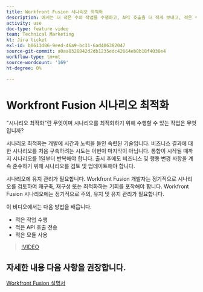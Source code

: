 ```yaml
---
title: Workfront Fusion 시나리오 최적화
description: 에서는 더 적은 수의 작업을 수행하고, API 호출을 더 적게 보내고, 적은 수의 모듈을 사용하는 방법을 알아봅니다. [!DNL Adobe Workfront Fusion].
activity: use
doc-type: feature video
team: Technical Marketing
kt: Jira ticket
exl-id: b0613d86-9eed-46a9-bc31-6ad406382047
source-git-commit: a0aa8328842d2db1235edc42664eb0b18f4038e4
workflow-type: tm+mt
source-wordcount: '169'
ht-degree: 0%

---
```


# Workfront Fusion 시나리오 최적화

&quot;시나리오 최적화&quot;란 무엇이며 시나리오를 최적화하기 위해 수행할 수 있는 작업은 무엇입니까?

시나리오 최적화는 개발에 시간과 노력을 들인 숙련된 기술입니다. 비즈니스 결과에 대한 시나리오를 처음 구축하려는 시도는 이번이 마지막이 아닙니다. 통합이 시작될 때까지 시나리오를 1일부터 반복해야 합니다. 출시 후에도 비즈니스 및 행동 변경 사항을 계속 준수하기 위해 시나리오를 검토 및 업데이트해야 합니다.

시나리오에 유지 관리가 필요합니다. Workfront Fusion 개발자는 정기적으로 시나리오를 검토하여 재구축, 재구성 또는 최적화하는 기회를 포착해야 합니다. Workfront Fusion 시나리오에는 정기적으로 주의, 유지 및 유지 관리가 필요합니다.

이 비디오에서는 다음 방법을 배웁니다.

* 적은 작업 수행
* 적은 API 호출 전송
* 적은 모듈 사용

>[!VIDEO](https://video.tv.adobe.com/v/335313/?quality=12)

## 자세한 내용 다음 사항을 권장합니다.

[Workfront Fusion 설명서](https://experienceleague.adobe.com/docs/workfront/using/adobe-workfront-fusion/workfront-fusion-2.html?lang=en)
